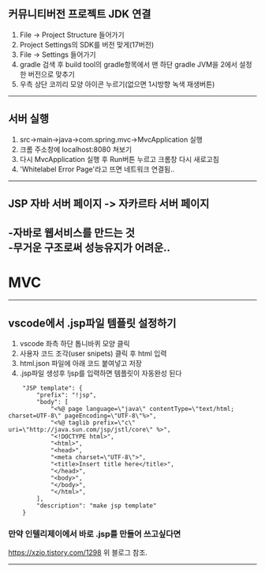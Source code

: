 ## 커뮤니티버전 프로젝트 JDK 연결
1. File -> Project Structure 들어가기
2. Project Settings의 SDK를 버전 맞게(17버전)
3. File -> Settings 들어가기
4. gradle 검색 후 build tool의 gradle항목에서
    맨 하단 gradle JVM을 2에서 설정한 버전으로 맞추기
5. 우측 상단 코끼리 모양 아이콘 누르기(없으면 1시방향 녹색 재생버튼)

---
## 서버 실행
1. src->main->java->com.spring.mvc->MvcApplication 실행
2. 크롬 주소창에 localhost:8080 쳐보기
3. 다시 MvcApplication 실행 후 Run버튼 누르고 크롬창 다시 새로고침
4. 'Whitelabel Error Page'라고 뜨면 네트워크 연결됨..
---
## JSP 자바 서버 페이지 -> 자카르타 서버 페이지
-자바로 웹서비스를 만드는 것<br>
-무거운 구조로써 성능유지가 어려운..
---
# MVC
---
## vscode에서 .jsp파일 템플릿 설정하기
1. vscode 좌측 하단 톱니바퀴 모양 클릭
2. 사용자 코드 조각(user snipets) 클릭 후 html 입력
3. html.json 파일에 아래 코드 붙여넣고 저장
4. .jsp파일 생성후 !jsp를 입력하면 템플릿이 자동완성 된다
```
    "JSP template": {
		"prefix": "!jsp",
		"body": [
			"<%@ page language=\"java\" contentType=\"text/html; charset=UTF-8\" pageEncoding=\"UTF-8\"%>",
			"<%@ taglib prefix=\"c\" uri=\"http://java.sun.com/jsp/jstl/core\" %>",
			"<!DOCTYPE html>",
			"<html>",
			"<head>",
			"<meta charset=\"UTF-8\">",
			"<title>Insert title here</title>",
			"</head>",
			"<body>",
			"</body>",
			"</html>",
		],
		"description": "make jsp template"
	}
```
### 만약 인텔리제이에서 바로 .jsp를 만들어 쓰고싶다면
https://xzio.tistory.com/1298
위 블로그 참조.

---
